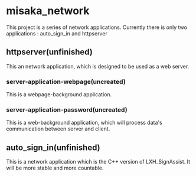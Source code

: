 # misaka_network
 This project is a series of network applications. 
 Currently there is only two applications : auto_sign_in and httpserver

 ## httpserver(unfinished)
  This an network application, which is designed to be used as a web server.
 
   ### server-application-webpage(uncreated)
   This is a webpage-background application.
  
   ### server-application-password(uncreated)
   This is a web-background application, which will process data's communication between server and client.
  
 ## auto_sign_in(unfinished)
  This is a network application which is the C++ version of LXH_SignAssist. It will be more stable and more countable.
